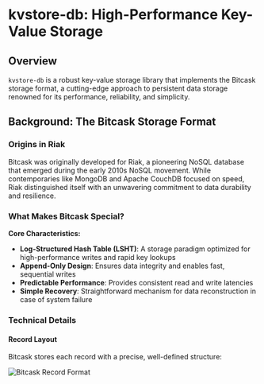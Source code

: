 # kvstore-db: High-Performance Key-Value Storage

## Overview

`kvstore-db` is a robust key-value storage library that implements the Bitcask storage format, a cutting-edge approach to persistent data storage renowned for its performance, reliability, and simplicity.

## Background: The Bitcask Storage Format

### Origins in Riak
Bitcask was originally developed for Riak, a pioneering NoSQL database that emerged during the early 2010s NoSQL movement. While contemporaries like MongoDB and Apache CouchDB focused on speed, Riak distinguished itself with an unwavering commitment to data durability and resilience.

### What Makes Bitcask Special?

**Core Characteristics:**
- **Log-Structured Hash Table (LSHT)**: A storage paradigm optimized for high-performance writes and rapid key lookups
- **Append-Only Design**: Ensures data integrity and enables fast, sequential writes
- **Predictable Performance**: Provides consistent read and write latencies
- **Simple Recovery**: Straightforward mechanism for data reconstruction in case of system failure

### Technical Details

#### Record Layout
Bitcask stores each record with a precise, well-defined structure:

![Bitcask Record Format](https://github.com/user-attachments/assets/c9c4a5f2-639d-4775-b029-071a1ae1fa36)
